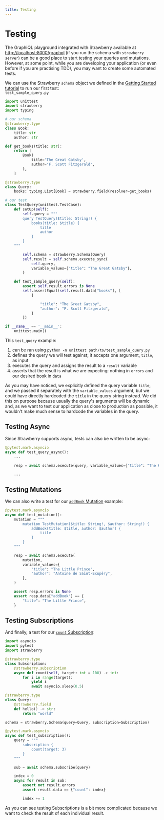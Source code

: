 ```yaml
---
title: Testing
---
```


# Testing

The GraphiQL playground integrated with Strawberry available at
[http://localhost:8000/graphql](http://localhost:8000/graphql) (if you run the schema
with `strawberry server`) can be a good place to start testing your queries and
mutations. However, at some point, while you are developing your application (or even
before if you are practising TDD), you may want to create some automated tests.

We can use the Strawberry `schema` object we defined in the
[Getting Started tutorial](../index.md#step-5-create-our-schema-and-run-it) to run our
first test:  
`test_sample_query.py`
```python
import unittest
import strawberry
import typing

# our schema
@strawberry.type
class Book:
    title: str
    author: str

def get_books(title: str):
    return [
        Book(
            title='The Great Gatsby',
            author='F. Scott Fitzgerald',
        ),
    ]

@strawberry.type
class Query:
    books: typing.List[Book] = strawberry.field(resolver=get_books)

# our test
class TestQuery(unittest.TestCase):
    def setUp(self):
        self.query = """
        query TestQuery($title: String!) {
            books(title: $title) {
                title
                author
            }
        }
    """

        self.schema = strawberry.Schema(Query)
        self.result = self.schema.execute_sync(
            self.query,
            variable_values={"title": "The Great Gatsby"},
        )

    def test_sample_query(self):
        assert self.result.errors is None
        self.assertEqual(self.result.data["books"], [
            {

                "title": "The Great Gatsby",
                "author": "F. Scott Fitzgerald",
            }
        ])

if __name__ == '__main__':
    unittest.main()

```

This `test_query` example:
1. can be ran using `python -m unittest path/to/test_sample_query.py`
2. defines the query we will test against; it accepts one argument, `title`, as input
3. executes the query and assigns the result to a `result` variable
4. asserts that the result is what we are expecting: nothing in `errors` and our desired
   book in `data`

As you may have noticed, we explicitly defined the query variable `title`, and we passed
it separately with the `variable_values` argument, but we could have directly hardcoded
the `title` in the query string instead. We did this on purpose because usually the
query's arguments will be dynamic and, as we want to test our application as close to
production as possible, it wouldn't make much sense to hardcode the variables in the
query.

## Testing Async

Since Strawberry supports async, tests can also be written to be async:

```python
@pytest.mark.asyncio
async def test_query_async():
    ...

    resp = await schema.execute(query, variable_values={"title": "The Great Gatsby"})

    ...
```

## Testing Mutations

We can also write a test for our [`addBook` Mutation](../general/mutations.md)
example:

```python
@pytest.mark.asyncio
async def test_mutation():
    mutation = """
        mutation TestMutation($title: String!, $author: String!) {
            addBook(title: $title, author: $author) {
                title
            }
        }
    """

    resp = await schema.execute(
        mutation,
        variable_values={
            "title": "The Little Prince",
            "author": "Antoine de Saint-Exupéry",
        },
    )

    assert resp.errors is None
    assert resp.data["addBook"] == {
        "title": "The Little Prince",
    }
```

## Testing Subscriptions

And finally, a test for our [`count` Subscription](../general/subscriptions.md):

```python
import asyncio
import pytest
import strawberry

@strawberry.type
class Subscription:
    @strawberry.subscription
    async def count(self, target: int = 100) -> int:
        for i in range(target):
            yield i
            await asyncio.sleep(0.5)

@strawberry.type
class Query:
    @strawberry.field
    def hello() -> str:
        return "world"

schema = strawberry.Schema(query=Query, subscription=Subscription)

@pytest.mark.asyncio
async def test_subscription():
    query = """
    	subscription {
        	count(target: 3)
    	}
    """

    sub = await schema.subscribe(query)

    index = 0
    async for result in sub:
        assert not result.errors
        assert result.data == {"count": index}

        index += 1
```

As you can see testing Subscriptions is a bit more complicated because we want to check
the result of each individual result.
